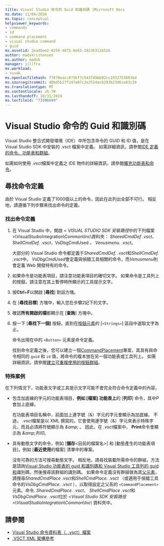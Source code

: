 ```yaml
---
title: Visual Studio 命令的 Guid 和識別碼 |Microsoft Docs
ms.date: 11/04/2016
ms.topic: conceptual
helpviewer_keywords:
- commands
- id
- command placement
- visual studio command
- guid
ms.assetid: 2ea4bee2-0259-4675-8e65-2023b312b516
author: madskristensen
ms.author: madsk
manager: jillfra
ms.workload:
- vssdk
ms.openlocfilehash: f7670eacc875bf7c5437d9bb92cc1932753093bd
ms.sourcegitcommit: 40bd5b27f247a07c2e2514acb293b23d6ce03c29
ms.translationtype: MT
ms.contentlocale: zh-TW
ms.lasthandoff: 10/31/2019
ms.locfileid: "73186649"
---
```

# <a name="guids-and-ids-of-visual-studio-commands"></a>Visual Studio 命令的 Guid 和識別碼
Visual Studio 整合式開發環境（IDE）中所包含命令的 GUID 和 ID 值，是在 Visual Studio SDK 中安裝的 .vsct 檔案中定義。 如需詳細資訊，請參閱[IDE 定義的命令、功能表和群組](../../extensibility/internals/ide-defined-commands-menus-and-groups.md)。

 如需如何使用 *.vsct*檔案中定義之 IDE 物件的詳細資訊，請參閱[擴充功能表和命令](../../extensibility/extending-menus-and-commands.md)。

## <a name="find-a-command-definition"></a>尋找命令定義
 由於 Visual Studio 定義了1000個以上的命令，因此在此列出全部不可行。 相反地，請遵循下列步驟來找出命令的定義。

### <a name="to-locate-a-command-definition"></a>找出命令定義

1. 在 Visual Studio 中，開啟 *< VISUAL STUDIO SDK 安裝路徑*中的下列檔案\>\VisualStudioIntegration\Common\Inc\\資料夾： *SharedCmdDef .vsct*、 *ShellCmdDef. .vsct*、VsDbgCmdUsed *。* *Venusmenu. .vsct*。

    大部分的 Visual Studio 命令都定義于*SharedCmdDef. .vsct*和*ShellCmdDef. .vsct*中。 *VsDbgCmdUsed*會定義與偵錯工具相關的命令，而*Venusmenu*則會定義 Web 開發特有的命令。

2. 如果命令是功能表項目，請注意功能表項目的確切文字。 如果命令是工具列上的按鈕，請注意在其上暫停時所顯示的工具提示文字。

3. 按**Ctrl**+**F**以開啟 [**尋找**] 對話方塊。

4. 在 [**尋找目標**] 方塊中，輸入您在步驟2記下的文字。

5. 確認**所有開啟的檔**都顯示在 [**查詢**] 方塊中。

6. 按一下 [**尋找下一個]** 按鈕，直到在[按鈕元素](../../extensibility/button-element.md)的 [`<Strings>`] 區段中選取文字為止。

    命令出現在中的 `<Button>` 元素是命令定義。

   找到命令定義之後，您可以建立一個[CommandPlacement](../../extensibility/commandplacement-element.md)專案，其具有與命令相同的 `guid` 和 `id` 值，將命令的複本放在另一個功能表或工具列上。 如需詳細資訊，請參閱[建立可重複使用的按鈕群組](../../extensibility/creating-reusable-groups-of-buttons.md)。

### <a name="special-cases"></a>特殊案例
 在下列情況下，功能表文字或工具提示文字可能不會完全符合命令定義中的內容。

- 包含加底線的字元的功能表項目，**例如 [檔案] 功能表上**的 [**列印**] 命令，其中*P*會加上底線。

     在功能表項目名稱中，前面加上連字號（&）字元的字元會顯示為加底線。 不過， *.vsct*檔案是以 XML 撰寫的，它會使用連字號（&）字元來表示特殊字元，而且必須將符號顯示為 *&amp;amp;* 。 因此，在 *.vsct*檔案中， **Print**命令會顯示為 *&amp;amp;列印*。

- 具有動態文字的命令，例如 [**儲存**\<目前的檔案名\>] 和 [動態產生的功能表項目]，例如 [**最近使用**的檔案] 清單中的專案。

     沒有可靠的方法可搜尋動態文字。 相反地，請尋找裝載所需命令的群組，方法是諮詢[Visual Studio 功能表的 guid 和識別碼](../../extensibility/internals/guids-and-ids-of-visual-studio-menus.md)[和 Visual Studio 工具列的 guid 和](../../extensibility/internals/guids-and-ids-of-visual-studio-toolbars.md)識別碼，然後搜尋該群組的識別碼。 如果命令定義沒有群組做為其[父元素](../../extensibility/parent-element.md)，請搜尋*SharedCmdPlace .vsct*和*ShellCmdPlace. .vsct* （或適用于偵錯工具命令的*VsDbgCmdPlace. .vsct* ），以取得設定之父系的 `<CommandPlacement>` 元素。命令. *SharedCmdPlace. .vsct*、 *ShellCmdPlace .vsct*和*VsDbgCmdPlace. .vsct*位於 *\<Visual Studio SDK 安裝路徑\>\VisualStudioIntegration\Common\Inc\\* 資料夾中。

## <a name="see-also"></a>請參閱

- [Visual Studio 命令資料表（. .vsct）檔案](../../extensibility/internals/visual-studio-command-table-dot-vsct-files.md)
- [.VSCT XML 架構參考](../../extensibility/vsct-xml-schema-reference.md)
